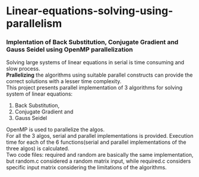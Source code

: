 # Linear-equations-solving-using-parallelism
### Implentation of Back Substitution, Conjugate Gradient and Gauss Seidel using OpenMP parallelization

Solving large systems of linear equations in serial is time consuming and slow process.<br />
**Prallelizing** the algorithms using suitable parallel constructs can provide the correct solutions with a lesser time complexity. <br />
This project presents parallel implementation of 3 algorithms for solving system of linear equations: <br />
1. Back Substitution, 
2. Conjugate Gradient and
3. Gauss Seidel 
    
OpenMP is used to parallelize the algos.<br />
For all the 3 algos, serial and parallel implementations is provided. Execution time for each of the 6 functions(serial and parallel implementations of the three algos) is calculated.<br />
Two code files: required and random are basically the same implementation, but random.c considered a random matrix input, while required.c considers specific input matrix considering the limitations of the algorithms.
